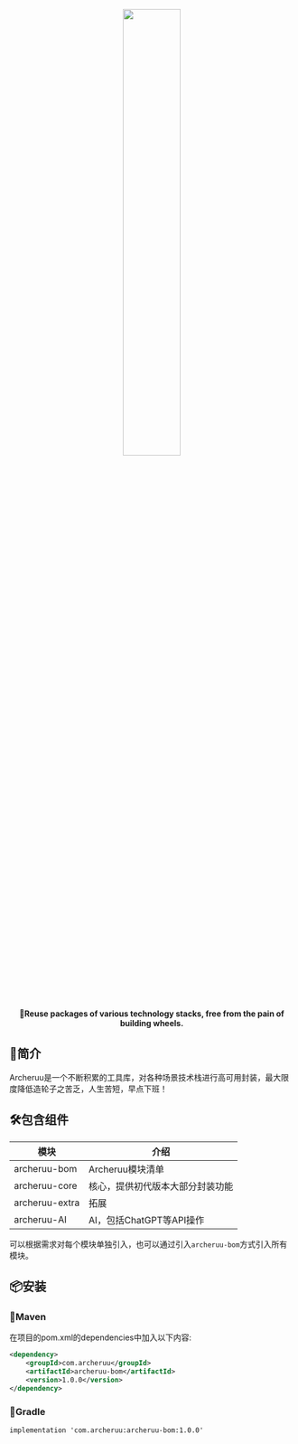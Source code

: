 <p align="center">
	<a href="https://cn.archeruu.com/"><img src="https://cn.archeruu.com/images/archeruu-logo.jpg" width="45%"></a>
</p>
<p align="center">
	<strong>🍡Reuse packages of various technology stacks, free from the pain of building wheels.</strong>
</p>

## 🐾简介

Archeruu是一个不断积累的工具库，对各种场景技术栈进行高可用封装，最大限度降低造轮子之苦乏，人生苦短，早点下班！

## 🛠️包含组件

| 模块           | 介绍                             |
| -------------- | -------------------------------- |
| archeruu-bom   | Archeruu模块清单                 |
| archeruu-core  | 核心，提供初代版本大部分封装功能 |
| archeruu-extra | 拓展                             |
| archeruu-AI    | AI，包括ChatGPT等API操作         |

可以根据需求对每个模块单独引入，也可以通过引入`archeruu-bom`方式引入所有模块。

## 📦安装

### 🍊Maven

在项目的pom.xml的dependencies中加入以下内容:

```xml
<dependency>
    <groupId>com.archeruu</groupId>
    <artifactId>archeruu-bom</artifactId>
    <version>1.0.0</version>
</dependency>
```

### 🍐Gradle

```
implementation 'com.archeruu:archeruu-bom:1.0.0'
```

